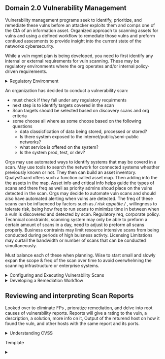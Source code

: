 ## Domain 2.0 Vulnerability Management

Vulnerability management programs seek to identify, prioritize, and remediate these vulns before an attacker exploits them and comps one of the CIA of an information asset. Organized approach to scanning assets for vulns and using a defined workflow to remediate those vulns and preform contiued assesments to provide insight into the current state of the networks cybersecurity.

While a vuln mgmt plan is being developed, you need to first identify any internal or external requirements for vuln scanning. These may be regulatory environments where the org operates and/or internal policy-driven requirements.

 <details>
 <summary>Regulatory Environment</summary>
 <br>
 
 Laws and regulations that govern how to store, process, and transmit info. Like handeling sensitive personal info or info belonging to gov agencies. 
HIPPA(Health Insurance Portability and Accountability Act, how to handle health info)  and the GLBA(Gramm-Leach-Bliley Act, how financial inst. may handle cust financial records) do not specifically address the implementation of a vuln mgmt program, they dont state that vuln scanning is required.

The PCI(Payment Card Industry Data Security Standard) and FISMA(Federal Info Security Mgmt Act) do mandate the implementation of a vuln mgmt program.

These two cover org involved in processing retail tansactions and operating gov systems, this only covers a fraction of the enterprise. It is widely agreed that vuln mgmt is a critical component of any info security program, for this many org mandate vuln scanning in corporate policy , even if not imposed by regulatory requirements.

<details>
  <summary>PCI DSS(Payment Card Industry Data Security Standard)</summary>
  <br>
  - This is NOT a LAW, is maintained by the PCI SSC(Payment Card Industry Sec Standards Council) funded by industry to maintain req
  - Those subject to PCI DSS are by contract not law
  Specific security controls for merchs who that handle CC transactions and providers that assists with them. Includes arguably the most specific req for vuln scanning. 
  
  ## Included details for vuln scans
    - ORG must run internal and external scan (req 11.2)
    - run scans at least quarterly and after significant changes to network (new FW rule, system upgrade, new component (req 11.2)
    - Internal scans ran by qualified personal (req 11.2.1)
    - Org must remediate and high risk vuln and repeat scan to confirm they are resolved until a clean scan report (req 11.2.1)
    - External scan done by Approved Scanning Vendor (ASV) auth by PCI SSC (req 11.2.2) (many org may conduct their own scans first to assure of a passing grade)
  </details>

<details>
  <summary>FISMA(Federal Information Security Management)</summary>
  <br>
  Security standards for gov agencies & Org on behalf of gov. The specific standards depend on if the gov designates the system as low, moderate, or high impact according to chart below. Furhter guidance in Federal Info Process Standards (FIPS) 199.
    
   [![Capture.png](https://i.postimg.cc/DfsWPfr9/Capture.png)](https://postimg.cc/WtNb2vf8)
  
 
  All federal info systems regardless of impact must meet the basic req for vuln scanning found in NIST Special Publication 800-53: Security and Privacy Controls for Federal Info Systems and Orgs. These req that each org subject to FISMA:
  
  a. Scans for vulns in the info system and hosted apps when new vulns potentually affecting the system/app are reported
  
  b. Employ vuln scan tool and techniques that make it easier to have the systems tools work together and automate vuln mgmt process by using standards for:
    1. Enumerating paltforms, software flaws, & improper configs
    2. formatting checklist & test proc
    3. Measuring vuln impact
    
  c. Analyze vuln scan reportand results from sec control assessments.
 
  d. Remediate legit vuln in accordance wih an org assessment of risk
  
  e. Shares info obtained from the vuln scan process and sec control assessment to help eliminate similar vulns in other info systems (i.e systemic weakness or deficiencies)
  
  */ These req est a baseline for all federal info sys. /* 
  
  NIST 800-53 then desc 8 control enhancements that may be req depending on the situation.
  
   1. Org uses vuln scan tools that include the ability to readily update the info systems vulns to be scanned
   2. Org updates vulns scanned prior to a new scan and/or when new vulns are identified and reported.
   3. Org employs vuln scanning procs that can identify the breadth and depth of coverage(i.e info system components scanned and vulns checked)
   4. Org determines what info about info systems is discoverable b adversaries and then takes org defined corrective actions.
   5. Info system implements priv access auth to info system components for selected vuln scanning activities.
   6. Org employs automated mechanisms to compare the results of vuln scans over time to determine trends in info system vulns.
   8. Org reviews historic audit logs to determine if an identified vuln has been previously exploited.
   10. Org correlates the output from vuln scanning tools to determine the resence of multi-vuln/ multi-hop attack vectors.
   
   */ req 7 & 9 were control enhancements that were once included but since have been with drawn. /*
   
   If federal agency determines an info system falls under the moderate impact, it must implement 1,2, and 5 at a minimum
   If it falls under high impact then 1,2,4, and 5.
  </details>
</details>


An organization has decided to conduct a vulnerability scan:
 - must check if they fall under any regulatory requirments
 - next step is to identify targets covered in the scan
 - Scan targets should be selected based on discovery scans and org criteria 
 - some choose all where as some choose based on the following questions
   - data classicfication of data being stored, processed or stored?
   - Is there system exposed to the internet/public/semi-public networks?
   - what service is offered on the system?
   - Is the system prod, test, or dev?

Orgs may use automated ways to identify systems that may be coverd in a scan. May use tools to search the network for connected systems wheather previously known or not. They then can build an asset inventory. QualysGuard offers such a function called asset map. Then adding info the the assets in the map. Asset info and critical info helps guide the types of scans and there freq as well as priority admins shoud place on the vulns detected in the scan. Orgs may decide to automate vuln scans and should also have automated alerting when vulns are detected. The freq of these scans can be influenced by factors such as */ risk appetite /* , willingness to tolerate risk, being how freq to run scans to minimize time in between when a vuln is discovered and detected by scan. Regulatory req, corporate policy. Technical constraints, scanning system may only be able to preform a certain amount of scans in a day, need to adjust to preform all scans properly. Business contraints may limit resource intensive scans from being conducted during periods of high buisness activty. Licensing Limitations may curtail the bandwidth or number of scans that can be conducted simultaneously.

Must balance each of these when planning. Wise to start small and slowly expan the scope & freq of the scan over time to avoid overwhelming the scanning infrastructure or enterprise systems.

<details>
 <summary>Configuring and Executing Vulnerability Scans</summary>
 <br>
 After determining the basic req for their vuln scan mgmt program, then you must config the vuln mgmt tools to preform the scans according to the req-based scan specs. This includes scopes for the scans, configs to meet the orgs reqs, and maintain the currency of the vuln scan tool. 
 
 ### Scope
 
   Scope describes the extent of the scan like what systems and networks will be included, what technical measures will be used to test whether the systems are present on the network, and what tests will be preformed against systems discovered by a vuln scan. Admins should answer these along with technical staff to insure this is appropriate and unlikely to cause disruption to business, then move onto configuring the vuln mgmt tool. Scoping for regulations can be reduced to a manageable size by scanning for say PCI DSS for the whole enterprise can be tough, so properly segmenting the network and only scanning devices that handle that data can make it more manageable and ensure it has been done properly, reducing the controls in place and scope to focus on systems that actually engage in card processing. This will reduce cost of scanning and remediation workload. 
   
  ### Configuring scans
  
   Vuln mgmt solutions have plently of parameters: scheduling scans & reports, types of checks, credential scans, install scannign agents on servers, and have network presepectve scans. Pay careful attention to settings related to scan sev lvls, these will determine the types of checks the scanner will preform and should be customized to keep inline with objectives and not disrupt target env. Templates help efficiancy. Each plug-in preforms a check for a specific vuln, these often are grouped into a family based on the OS, app, or involved device. You can dissable unnecessary plug-ins to improve speed of the scan, this may also reduce FPs. Example, Org may not use Amazon Linux OS, so you disable all plug-ins related to checking that OS. Some plug-ins may cause damage or disrupt content on a system, this can be bad on a prod device, so having a test env is where these plug-ins are preformed. If something using these plug-ins is detected in the test, then can be corrected in prod. 
   
   Remote vuln scans may report false or skewed info due to firewalls, IDS/IPS, or other devices in between. To help with this you can supplement these remote scanners with info on the target. One way is providing the scanner with creds to the target to grab config info and detecting vulns that way improving over a noncred scan (Scanner will only retreive info and does not make any changes, but enforce principle of least priv by providing the scanner with read only to reduce the likleyhood of incident related to the scanners access). Or Installing agents on the target or an "inside out" vuln scan and report back to the management platform for analysis. Test agent based carefully as it may hinder preformance depending on what the system does. 
  
 ### Scan perspective
 
   Vuln mgmt tools provide the ability to conduct scans from a variety of scan perspectives such as External(from internet), Internal (may be ran from Corp network), and Inside the DC itself to show vulns that might have been blocked by security controls on the network. 
   
   Vuln mgmt solutions should have regualr updates and maintinance. This may be new plug-ins(updates can be scheduled) or updates to the vuln software itself, as it can contain vulnerabilites as well. 
   
   
  ### SCAP
  
   Security Content Automation Protocol is an effort by the security community led by NIST to create a standard way communicate security-related info. Important to the automation of interactions between security components. SCAP includes:
   
   - CCE Common Config Enumeration (nomenclature for discussing config issues)
   
   - CPE Common Platform Enumeration (nomenclature for desc product names and versions)
   
   - CVE Common Vuln and Exposures (nonmenclature for desc security related software flaws)
   
   - CVSS Common vuln Scoring System ( for measuring and desc sev of seecurity related software flaws)
   
   - XCCDF Extensible Config Checklist Desc Format (language for specifying checklist and reporting checkist results)
   
   - OVAL Open Vuln and Assessment Language (language for specifying lowlevel testing proc used by checklists)
   
   **For more see NIST SP 800-117: guide ot using SCAP**
 </details>
 
 <details>
  <summary>Developing a Remediation Workflow</summary>
  <br>
   
   Org should come up with a remediation workflow and a way to keep track of it as scans can produce lots of results that may need attention from may different teams. This cycle should look like detection => remediation => testing. Should be as automated as possible. Some vuln tools have build in tracking for remediation, orgs sometimes dont like to use this and instead use ITSM (IT Service Managment) tool that organizes use for other issues. This keeps all issues under one tool. This does require the tool to be able to integrate with the ITSM (or vise versa) or find a way to integrate the info. 
    Trend in vuln mgmt is moving away from scheduled scanning for ongoing scanning. This scans as often as scanning resources allow. Bandwidth and resource intensive, but allows earlier detection of vulns. Cont monitoring incorporates data from agent based approaches to vuln detection and reports security-related config changes to the vuln mgmt platform as soon as they occur, analyzing those for potential vulns. 
   
   ### Reporting and Communication
   
   Reporting the discovered vuln to the correct leaders who handles that tech is important. Vuln mgmt tools can generate reports on demand or can have auto reports set up as well as an alerting system to notify admins when critical vulns are discovered. 
    Vuln mgmt tools can have differnt types of reports that different people may be interested in:
    
   Management level dashboards provide a high level summary of the cybersecurity health of the env. This type of report is often to give leaders a snapshot of the env. 
    An analyst would drill down deeper into the vuln mgmt tool. 
    System engineers usually want to know the info relating to the systems they specifically administer.
    Beyond that each vuln or config issue the tool detects will have its own dedicated page listing its details and suggested fix.
    
   ### Prioritizing Remediation
    
   Analysts must take several important factors into account when choosing where to turn their attention to first. Some of the most important factors include:
   
   - Criticality of the Systems and Info Afftected by the Vuln
     Take into account the CIA req depending on the nature of the vuln. If the vuln poses a DoS , consider the impact to the Org if systems become unusable.
   
   - Diff of Remediating the Vuln
      Factoring in how many people and resources it would take to fix the vuln.
   
   - Sev of Vuln
      May turn to CVSS to determine how sev the vuln is.
   
   - Exposure of Vuln
      i.e if the server has an SQL injection vuln , but is only acessable from an internal network, then its not as big of an issue then if it was internet facing.
     
     
   ### Testing and Implementing Fixes
     
   Before deploying any remediation activity, you must test the planned fix in a sandbox env. This allows to see unforeseen side effects of the fix and reduce probability that the remediation will disrupt business or cause damage to the org's assets.
   
   ## Overcoming Barriers to Vulnerability Scanning
   
   **Service degradation**: Most common barrier to vuln scanning. Scans eat bandwidth and tie up resources. May degrade systems. Can fix this by tuning scans. 
   
   **Customer Commitments**: Memorandums of Understanding (MOUs) and SLAs with customers may create expectations orelated to uptime, performance, and security. If scanning may impact any of these, customers may need to be involved with the decision making process.
   
   **IT Governance and Change Management Process** May need to work within org goverance process to otain support required to runa vuln mgmt program.
</details>

 ## Reviewing and interpreting Scan Reports</summary>
 
   Looked over to eliminate FPs , prioratize remediation, and delve into root causes of vulnerability reports. 
   Reports will give a rating to the vuln, a description, a solution, more info on it, Output of the returend host on how it found the vuln, and other hosts with the same report and its ports.
 

<details>
  <summary>Understanding CVSS</summary>
  <br>
 
 Insdustry standard for assessing the sev of security vulns. Provides a tech for scoring each vuln on a variety of measures.
sample: CVSS2#AV:N/AC:M/Au:N/C:P/I:N/A:N
 
  First 3 evaluate the exploitability of the vuln, last 3 evaluate the impact of the vuln.
  
   ### Access Vector Metric
   Describes how an attacker would exploit the vuln: 
   
   - (L)ocal: Physical or logical access  -- Score: 0.395
   - (A)djacent Network: Access to local network that the affected system is on  -- Score: 0.646
   - (N)etwork: Can exploit over remote network  -- Score: 1
    
   ### Access Complexity Metric
   Describes the difficulty of exploiting the vuln
   
   - (H)igh: Req "Specialized" conditions -- Score: 0.350
   - (M)edium: Req "Somewhat special" conditions -- Score: 0.610
   - (L)ow: Does not req any specal conditions  -- Score: 0.710
   
   ### Authentication Metric
   Desc the auth hurdles that an attacer would need to clear to exploit a vuln
   
   - (M)ultiple: Auth 2 or more times -- Score: 0.450
   - (S)ingle: Auth once -- Score: 0.560
   - (N)one: Do not need to auth -- Score: 0.704
   
   ### Confidentiality Metric
   Desc the type of info disclosure that might occur
   
   - (N)one: No confidentaility impact -- Score: 0.000
   - (P)artial: Access to some info, but attacker does not have control over what info is comp -- Score: 0.275
   - (C)omplete: All info on system is comp -- Score: 0.660
   
   ### Integrity Metric
   Desc the type of info alteration that might occur
   
   - (N)one: No integrity impact -- Score: 0.000
   - (P)artial: Mod of some info, but attacker does not have control over what info is mod -- Score: 0.275
   - (C)omplete: All info on system is comp, attacker can change anything at will -- Score: 0.660
   
   ### Availability Metric
   Desc the type of disruption that can occur 
   
   - (N)one: No availability impact -- Score: 0.000
   - (P)artial: Degraded performance -- Score: 0.275
   - (C)omplete: System is completely shutdown-- Score: 0.660
   
   **Fourm of Incident Response and Security Team (FIRST) realeased CVSS V3 in June 2015 but not widely used, currently Verson 2 is used.**
   

  </details>






Template

<details>
  <summary></summary>
  <br>
  </details>
